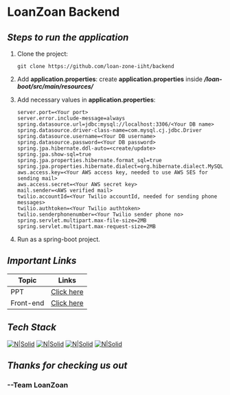# LoanZoan Backend

## _Steps to run the application_
1) Clone the project:
    ```
    git clone https://github.com/loan-zone-iiht/backend
    ```
2) Add **application.properties**:
    create **application.properties** inside **_/loan-boot/src/main/resources/_**

3) Add necessary values in **application.properties**:

    ```
    server.port=<Your port>
    server.error.include-message=always
    spring.datasource.url=jdbc:mysql://localhost:3306/<Your DB name>
    spring.datasource.driver-class-name=com.mysql.cj.jdbc.Driver
    spring.datasource.username=<Your DB username>
    spring.datasource.password=<Your DB password>
    spring.jpa.hibernate.ddl-auto=<create/update>
    spring.jpa.show-sql=true
    spring.jpa.properties.hibernate.format_sql=true
    spring.jpa.properties.hibernate.dialect=org.hibernate.dialect.MySQL8Dialect
    aws.access.key=<Your AWS access key, needed to use AWS SES for sending mail>
    aws.access.secret=<Your AWS secret key>
    mail.sender=<AWS verified mail>
    twilio.accountId=<Your Twilio accountId, needed for sending phone messages>
    twilio.authtoken=<Your Twilio authtoken>
    twilio.senderphonenumber=<Your Twilio sender phone no>
    spring.servlet.multipart.max-file-size=2MB
    spring.servlet.multipart.max-request-size=2MB
    ```
4) Run as a spring-boot project.


## _Important Links_
| Topic | Links |
| ------ | ------ |
| PPT | [Click here](https://drive.google.com/file/d/1r8TRHs4fV-yHHohQuW-oOM9yeXX_Iamt/view?usp=sharing) |
| Front-end | [Click here](https://github.com/loan-zone-iiht/frontend) |
## _Tech Stack_

[![N|Solid](https://grape.solutions/static/fdaa06e0ed083acefd8fdf3ffaa0eba5/20ef8/logo_springboot.png)](https://spring.io/projects/spring-boot)
[![N|Solid](https://cdn.iconscout.com/icon/free/png-256/mysql-3628940-3030165.png)](https://www.mysql.com/)
[![N|Solid](https://cdn.iconscout.com/icon/free/png-256/twilio-1-285957.png)](https://www.twilio.com/)
[![N|Solid](https://ps.w.org/smtp-amazon-ses/assets/icon-256x256.png?rev=2535248)](https://aws.amazon.com/ses/)

## _Thanks for checking us out_
### **--Team LoanZoan**